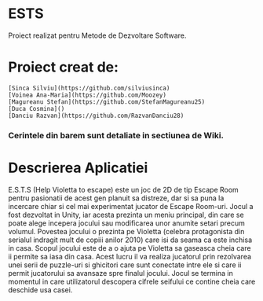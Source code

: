 # ESTS

Proiect realizat pentru Metode de Dezvoltare Software.

# Proiect creat de: 
	[Sinca Silviu](https://github.com/silviusinca)
	[Voinea Ana-Maria](https://github.com/Moozey)
	[Magureanu Stefan](https://github.com/StefanMagureanu25)
	[Duca Cosmina]()
	[Danciu Razvan](https://github.com/RazvanDanciu28)



### Cerintele din barem sunt detaliate in sectiunea de Wiki.

# Descrierea Aplicatiei
E.S.T.S (Help Violetta to escape) este un joc de 2D de tip Escape Room pentru pasionatii de acest gen planuit sa distreze, dar si sa puna la incercare chiar si cel mai experimentat jucator de Escape Room-uri.
		Jocul a fost dezvoltat in Unity, iar acesta prezinta un meniu principal, din care se poate alege incepera jocului sau modificarea unor anumite setari precum volumul.
		Povestea jocului o prezinta pe Violetta (celebra protagonista din serialul indragit mult de copiii anilor 2010) care isi da seama ca este inchisa in casa. Scopul jocului este de a o ajuta pe Violetta sa gaseasca cheia care ii permite sa iasa din casa. Acest lucru il va realiza jucatorul prin rezolvarea unei serii de puzzle-uri si ghicitori care sunt conectate intre ele si care ii permit jucatorului sa avansaze spre finalul jocului.
		Jocul se termina in momentul in care utilizatorul descopera cifrele seifului ce contine cheia care deschide usa casei.
		
	
